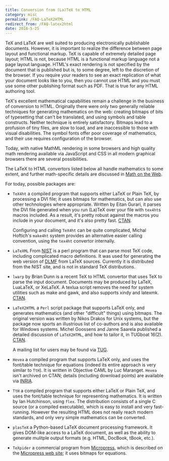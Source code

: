 ```yaml
---
title: Conversion from (La)TeX to HTML
category: misc
permalink: /FAQ-LaTeX2HTML
redirect_from: /FAQ-latex2html
date: 2018-5-25
---
```


TeX and LaTeX are well suited to producing electronically publishable
documents. However, it is important to realize the difference
between page layout and functional markup. TeX is capable of
extremely detailed page layout; HTML is not, because HTML is a
functional markup language not a page layout language. HTML's exact
rendering is not specified by the document that is published but is, to
some degree, left to the discretion of the browser. If you require your
readers to see an exact replication of what your document looks like
to you, then you cannot use HTML and you must use some other
publishing format such as PDF. That is true for any HTML
authoring tool.

TeX's excellent mathematical capabilities remain a challenge in the
business of conversion to HTML.  Originally there were only two generally
reliable techniques for generating mathematics on the web: creating
bitmaps of bits of typesetting that can't be translated, and using
symbols and table constructs.  Neither technique is entirely
satisfactory.  Bitmaps lead to a profusion of tiny files, are slow to
load, and are inaccessible to those with visual disabilities.  The
symbol fonts offer poor coverage of mathematics, and their use
requires configuration of the browser.

Today, with native MathML rendering in some browsers
and high quality math rendering available via JavaScript and CSS
in all modern graphical browsers there are several possibilities.

The LaTeX to HTML convertors listed below  all handle mathematics
to some extent, and further math-specific details are discussed
in [Math on the Web](FAQ-mathml).

For today, possible packages are:

- `TeX4ht` a compiled program that supports either
  LaTeX or Plain TeX, by processing a DVI file; it uses
  bitmaps for mathematics, but can also use other technologies where
  appropriate.  Written by Eitan Gurari, it parses the DVI
  file generated when you run (La)TeX over your file with
  `tex4ht`s macros included.  As a result, it's pretty
  robust against the macros you include in your document, and it's
  also pretty fast. [CTAN](https://ctan.org/pkg/tex4ht).

  Configuring and calling `TeX4ht` can be quite complicated,
  Michal Hoftich's `make4ht` system provides an alternative
  easier calling convention, using the `tex4ht` convertor internally.

- `LaTeXML` From [NIST](https://www.nist.gov/) is a perl program
  that can parse most TeX code, including complicated macro definitions.
  It was used for generating the web version of [DLMF](https://dlmf.nist.gov/)
  from LaTeX sources. Currently it is distributed from the NIST site, and is not
  in standard TeX distributions.

- `lwarp` by Brian Dunn is a recent TeX to HTML convertor that uses
   TeX to parse the input document. Documents may be produced by LaTeX, LuaLaTeX, or XeLaTeX.
   A texlua script removes the need for system utilities such as make and gawk,
   and also supports xindy and latexmk. [CTAN](https://ctan.org/pkg/lwarp).

- `LaTeX2HTML` a `Perl` script package that
  supports LaTeX only, and generates mathematics (and other
  "difficult" things) using bitmaps.  The original version was
  written by Nikos Drakos for Unix systems, but the package now sports
  an illustrious list of co-authors and is also available for Windows
  systems.  Michel Goossens and Janne Saarela published a detailed
  discussion of `LaTeX2HTML`, and how to tailor it, in
  TUGboat 16(2). [CTAN](https://ctan.org/pkg/latex2html).

  A mailing list for users may be found via
  [TUG](https://tug.org/mailman/listinfo/latex2html).

- `Hevea` a compiled program that supports LaTeX
  only, and uses the font/table technique for equations (indeed its
  entire approach is very similar to `TtH`).  It is written
  in Objective CAML by Luc Maranget.  `Hevea` isn't
  archived on CTAN; details (including download points) are
  available via [INRIA](http://pauillac.inria.fr/~maranget/hevea/).

- `TtH` a compiled program that supports either LaTeX
  or Plain TeX, and uses the font/table technique for representing
  mathematics.  It is written by Ian Hutchinson, using
  `flex`.  The distribution consists of a single C
  source (or a compiled executable), which is easy to install and very
  fast-running. However the resulting HTML does not really reach
  modern standards, and only very simple mathematics can be converted.

- `plasTeX` a Python-based LaTeX document processing
    framework.  It gives DOM-like access to a LaTeX document, as
    well as the ability to generate mulitple output formats
    (e.g. HTML, DocBook, tBook, etc.).

- `TeXpider` a commercial program from
  [Micropress](FAQ-commercial), which is
  described on the [Micropress web site](http://www.micropress-inc.com/webb/wbstart.htm);
  it uses bitmaps for equations.


